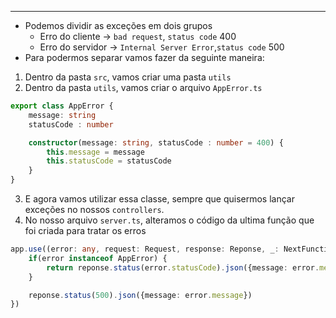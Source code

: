 ___
- Podemos dividir as exceções em dois grupos
	- Erro do cliente -> `bad request`, `status code` 400
	- Erro do servidor -> `Internal Server Error`,`status code` 500
- Para podermos separar vamos fazer da seguinte maneira:
1. Dentro da pasta `src`, vamos criar uma pasta `utils`
2. Dentro da pasta `utils`, vamos criar o arquivo `AppError.ts`
```ts
export class AppError {
	message: string
	statusCode : number

	constructor(message: string, statusCode : number = 400) {
		this.message = message
		this.statusCode = statusCode
	}
}
```
3. E agora vamos utilizar essa classe, sempre que quisermos lançar exceções  no nossos `controllers`.
4. No nosso arquivo `server.ts`, alteramos o código da ultima função que foi criada para tratar os erros
```ts
app.use((error: any, request: Request, response: Reponse, _: NextFunction) => {
	if(error instanceof AppError) {
		return reponse.status(error.statusCode).json({message: error.message})
	}

	reponse.status(500).json({message: error.message})
})
```